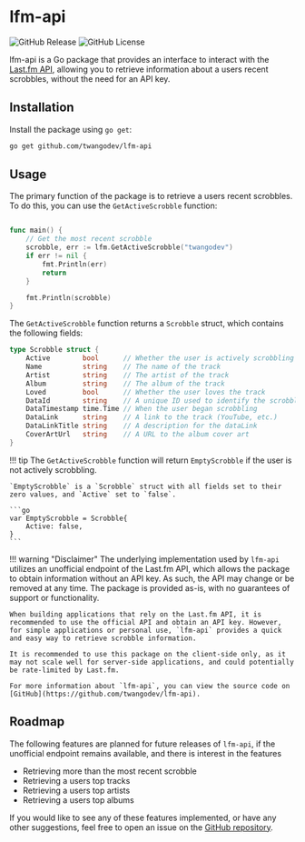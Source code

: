 # lfm-api
![GitHub Release](https://img.shields.io/github/v/release/twangodev/lfm-api)
![GitHub License](https://img.shields.io/github/license/twangodev/lfm-api)


lfm-api is a Go package that provides an interface to interact with the [Last.fm API](https://www.last.fm/api), allowing you to retrieve information about a users recent scrobbles, without the need for an API key.

## Installation

Install the package using `go get`:

```bash
go get github.com/twangodev/lfm-api
```

## Usage

The primary function of the package is to retrieve a users recent scrobbles. To do this, you can use the `GetActiveScrobble` function:

```go

func main() {
    // Get the most recent scrobble
    scrobble, err := lfm.GetActiveScrobble("twangodev")
    if err != nil {
        fmt.Println(err)
        return
    }

    fmt.Println(scrobble)
}
```

The `GetActiveScrobble` function returns a `Scrobble` struct, which contains the following fields:

```go
type Scrobble struct {
	Active        bool      // Whether the user is actively scrobbling
	Name          string    // The name of the track
	Artist        string    // The artist of the track
	Album         string    // The album of the track
	Loved         bool      // Whether the user loves the track
	DataId        string    // A unique ID used to identify the scrobble, generated by Last.FM
	DataTimestamp time.Time // When the user began scrobbling
	DataLink      string    // A link to the track (YouTube, etc.)
	DataLinkTitle string    // A description for the dataLink
	CoverArtUrl   string    // A URL to the album cover art
}
```

!!! tip
    The `GetActiveScrobble` function will return `EmptyScrobble` if the user is not actively scrobbling.

    `EmptyScrobble` is a `Scrobble` struct with all fields set to their zero values, and `Active` set to `false`.

    ```go
    var EmptyScrobble = Scrobble{
        Active: false,
    }
    ```

!!! warning "Disclaimer"
    The underlying implementation used by `lfm-api` utilizes an unofficial endpoint of the Last.fm API, which allows the package to obtain information without an API key. As such, the API may change or be removed at any time. The package is provided as-is, with no guarantees of support or functionality.

    When building applications that rely on the Last.fm API, it is recommended to use the official API and obtain an API key. However, for simple applications or personal use, `lfm-api` provides a quick and easy way to retrieve scrobble information.

    It is recommended to use this package on the client-side only, as it may not scale well for server-side applications, and could potentially be rate-limited by Last.fm.

    For more information about `lfm-api`, you can view the source code on [GitHub](https://github.com/twangodev/lfm-api).

## Roadmap

The following features are planned for future releases of `lfm-api`, if the unofficial endpoint remains available, and there is interest in the features

- Retrieving more than the most recent scrobble
- Retrieving a users top tracks
- Retrieving a users top artists
- Retrieving a users top albums

If you would like to see any of these features implemented, or have any other suggestions, feel free to open an issue on the [GitHub repository](https://github.com/twangodev/lfm-api).